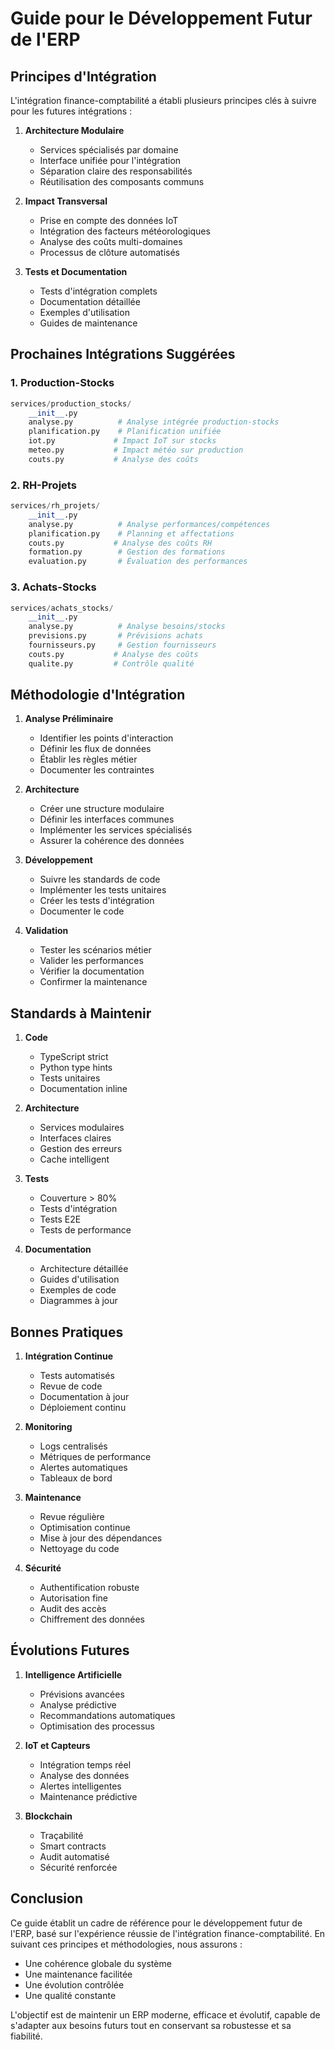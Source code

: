 # Guide pour le Développement Futur de l'ERP

## Principes d'Intégration

L'intégration finance-comptabilité a établi plusieurs principes clés à suivre pour les futures intégrations :

1. **Architecture Modulaire**
   - Services spécialisés par domaine
   - Interface unifiée pour l'intégration
   - Séparation claire des responsabilités
   - Réutilisation des composants communs

2. **Impact Transversal**
   - Prise en compte des données IoT
   - Intégration des facteurs météorologiques
   - Analyse des coûts multi-domaines
   - Processus de clôture automatisés

3. **Tests et Documentation**
   - Tests d'intégration complets
   - Documentation détaillée
   - Exemples d'utilisation
   - Guides de maintenance

## Prochaines Intégrations Suggérées

### 1. Production-Stocks
```python
services/production_stocks/
    __init__.py
    analyse.py          # Analyse intégrée production-stocks
    planification.py    # Planification unifiée
    iot.py             # Impact IoT sur stocks
    meteo.py           # Impact météo sur production
    couts.py           # Analyse des coûts
```

### 2. RH-Projets
```python
services/rh_projets/
    __init__.py
    analyse.py          # Analyse performances/compétences
    planification.py    # Planning et affectations
    couts.py           # Analyse des coûts RH
    formation.py        # Gestion des formations
    evaluation.py       # Évaluation des performances
```

### 3. Achats-Stocks
```python
services/achats_stocks/
    __init__.py
    analyse.py          # Analyse besoins/stocks
    previsions.py       # Prévisions achats
    fournisseurs.py     # Gestion fournisseurs
    couts.py           # Analyse des coûts
    qualite.py         # Contrôle qualité
```

## Méthodologie d'Intégration

1. **Analyse Préliminaire**
   - Identifier les points d'interaction
   - Définir les flux de données
   - Établir les règles métier
   - Documenter les contraintes

2. **Architecture**
   - Créer une structure modulaire
   - Définir les interfaces communes
   - Implémenter les services spécialisés
   - Assurer la cohérence des données

3. **Développement**
   - Suivre les standards de code
   - Implémenter les tests unitaires
   - Créer les tests d'intégration
   - Documenter le code

4. **Validation**
   - Tester les scénarios métier
   - Valider les performances
   - Vérifier la documentation
   - Confirmer la maintenance

## Standards à Maintenir

1. **Code**
   - TypeScript strict
   - Python type hints
   - Tests unitaires
   - Documentation inline

2. **Architecture**
   - Services modulaires
   - Interfaces claires
   - Gestion des erreurs
   - Cache intelligent

3. **Tests**
   - Couverture > 80%
   - Tests d'intégration
   - Tests E2E
   - Tests de performance

4. **Documentation**
   - Architecture détaillée
   - Guides d'utilisation
   - Exemples de code
   - Diagrammes à jour

## Bonnes Pratiques

1. **Intégration Continue**
   - Tests automatisés
   - Revue de code
   - Documentation à jour
   - Déploiement continu

2. **Monitoring**
   - Logs centralisés
   - Métriques de performance
   - Alertes automatiques
   - Tableaux de bord

3. **Maintenance**
   - Revue régulière
   - Optimisation continue
   - Mise à jour des dépendances
   - Nettoyage du code

4. **Sécurité**
   - Authentification robuste
   - Autorisation fine
   - Audit des accès
   - Chiffrement des données

## Évolutions Futures

1. **Intelligence Artificielle**
   - Prévisions avancées
   - Analyse prédictive
   - Recommandations automatiques
   - Optimisation des processus

2. **IoT et Capteurs**
   - Intégration temps réel
   - Analyse des données
   - Alertes intelligentes
   - Maintenance prédictive

3. **Blockchain**
   - Traçabilité
   - Smart contracts
   - Audit automatisé
   - Sécurité renforcée

## Conclusion

Ce guide établit un cadre de référence pour le développement futur de l'ERP, basé sur l'expérience réussie de l'intégration finance-comptabilité. En suivant ces principes et méthodologies, nous assurons :

- Une cohérence globale du système
- Une maintenance facilitée
- Une évolution contrôlée
- Une qualité constante

L'objectif est de maintenir un ERP moderne, efficace et évolutif, capable de s'adapter aux besoins futurs tout en conservant sa robustesse et sa fiabilité.
